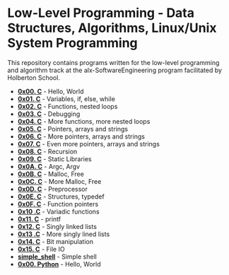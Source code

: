 # Low-Level Programming - Data Structures, Algorithms, Linux/Unix System Programming

This repository contains programs written for the low-level programming and algorithm track at the alx-SoftwareEngineering program facilitated by Holberton School.

* **[0x00. C](https://github.com/TobiLight/alx-low_level_programming/tree/main/0x00-hello_world)** - Hello, World
* **[0x01. C](https://github.com/TobiLight/alx-low_level_programming/tree/main/0x01-variables_if_else_while)** - Variables, if, else, while
* **[0x02. C](https://github.com/TobiLight/alx-low_level_programming/tree/main/0x02-functions_nested_loops)** - Functions, nested loops
* **[0x03. C](https://github.com/TobiLight/alx-low_level_programming/tree/main/0x03-debugging)** - Debugging
* **[0x04. C](https://github.com/TobiLight/alx-low_level_programming/tree/main/0x04-more_functions_nested_loops)** - More functions, more nested loops
* **[0x05. C](https://github.com/TobiLight/alx-low_level_programming/tree/main/0x05-pointers_arrays_strings)** - Pointers, arrays and strings
* **[0x06. C](https://github.com/TobiLight/alx-low_level_programming/tree/main/0x06-pointers_arrays_strings)** - More pointers, arrays and strings
* **[0x07. C](https://github.com/TobiLight/alx-low_level_programming/tree/main/0x07-pointers_arrays_strings)** - Even more pointers, arrays and strings
* **[0x08. C](https://github.com/TobiLight/alx-low_level_programming/tree/main/0x08-recursion)** - Recursion
* **[0x09. C](./0x09-static_libraries)** - Static Libraries
* **[0x0A. C](./0x0A-argc_argv)** - Argc, Argv
* **[0x0B. C](./0x0B-malloc_free)** - Malloc, Free
* **[0x0C. C](./0x0C-more_malloc_free)** - More Malloc, Free
* **[0x0D. C](./0x0D-preprocessor)** - Preprocessor
* **[0x0E. C](./0x0E-structures_typedef)** - Structures, typedef
* **[0x0F. C](./0x0F-function_pointers)** - Function pointers
* **[0x10 .C](./0x10-variadic_functions)** - Variadic functions
* **[0x11. C](https://github.com/TobiLight/printf.git)** - printf
* **[0x12. C](./0x12-singly_linked_lists)** - Singly linked lists
* **[0x13 .C](./0x13-more_singly_linked_lists)** - More singly lined lists
* **[0x14. C](./0x14-bit_manipulation/)** - Bit manipulation
* **[0x15. C](./0x15-file_io/)** - File IO
* **[simple_shell](https://github.com/TobiLight/simple_shell)** - Simple shell
* **[0x00. Python](./0x00-python_hello_world)** - Hello, World
